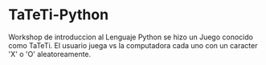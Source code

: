 # TaTeTi-Python
Workshop de introduccion al Lenguaje Python se hizo un Juego conocido como TaTeTi. El usuario juega vs la computadora cada uno con un caracter 'X' o 'O' aleatoreamente.
